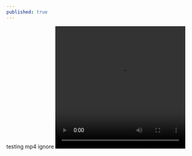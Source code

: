 ```yaml
---
published: true
---
```

testing mp4  ignore
<video width="340" height="320" autoplay loop>
  <source src="https://thumbs.gfycat.com/WarmRightAnglerfish-mobile.mp4" type="video/mp4" />
  Your browser does not support the video tag.
</video>
